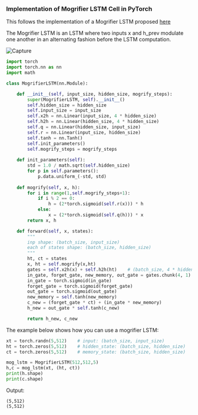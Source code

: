 ### Implementation of Mogrifier LSTM Cell in PyTorch
This follows the implementation of a Mogrifier LSTM proposed [here](https://arxiv.org/pdf/1909.01792.pdf)

The Mogrifier LSTM is an LSTM where two inputs x and h_prev modulate one another in an alternating fashion before the LSTM computation.

![Capture](https://user-images.githubusercontent.com/30661597/71353181-437f2080-25b3-11ea-97e6-fd52c796ad64.PNG)

```python
import torch
import torch.nn as nn
import math

class MogrifierLSTM(nn.Module):

    def __init__(self, input_size, hidden_size, mogrify_steps):
        super(MogrifierLSTM, self).__init__()
        self.hidden_size = hidden_size
        self.input_size = input_size
        self.x2h = nn.Linear(input_size, 4 * hidden_size)
        self.h2h = nn.Linear(hidden_size, 4 * hidden_size)
        self.q = nn.Linear(hidden_size, input_size)
        self.r = nn.Linear(input_size, hidden_size)
        self.tanh = nn.Tanh()
        self.init_parameters()
        self.mogrify_steps = mogrify_steps
    
    def init_parameters(self):
        std = 1.0 / math.sqrt(self.hidden_size)
        for p in self.parameters():
            p.data.uniform_(-std, std)
            
    def mogrify(self, x, h):
        for i in range(1,self.mogrify_steps+1):
            if i % 2 == 0:
                h = (2*torch.sigmoid(self.r(x))) * h
            else:
                x = (2*torch.sigmoid(self.q(h))) * x
        return x, h

    def forward(self, x, states):
        """
        inp shape: (batch_size, input_size)
        each of states shape: (batch_size, hidden_size)
        """
        ht, ct = states
        x, ht = self.mogrify(x,ht)
        gates = self.x2h(x) + self.h2h(ht)    # (batch_size, 4 * hidden_size)
        in_gate, forget_gate, new_memory, out_gate = gates.chunk(4, 1)
        in_gate = torch.sigmoid(in_gate)
        forget_gate = torch.sigmoid(forget_gate)
        out_gate = torch.sigmoid(out_gate)
        new_memory = self.tanh(new_memory)
        c_new = (forget_gate * ct) + (in_gate * new_memory)
        h_new = out_gate * self.tanh(c_new)

        return h_new, c_new

```

The example below shows how you can use a mogrifier LSTM:

```python
xt = torch.randn(5,512)    # input: (batch_size, input_size)
ht = torch.zeros(5,512)    # hidden_state: (batch_size, hidden_size)
ct = torch.zeros(5,512)    # memory_state: (batch_size, hidden_size)

mog_lstm = MogrifierLSTM(512,512,5)
h,c = mog_lstm(xt, (ht, ct))
print(h.shape)
print(c.shape)
```
Output:
```
(5,512)
(5,512)
```


